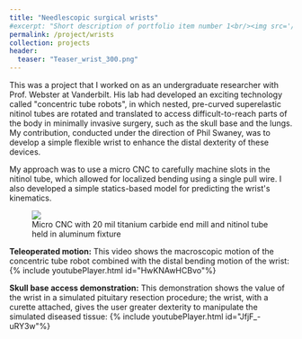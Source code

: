 ```yaml
---
title: "Needlescopic surgical wrists"
#excerpt: "Short description of portfolio item number 1<br/><img src='/images/Laser_scanner.png'>"
permalink: /project/wrists
collection: projects
header:
  teaser: "Teaser_wrist_300.png"
---
```


This was a project that I worked on as an undergraduate researcher with Prof. Webster at Vanderbilt. His lab had developed an exciting technology called "concentric tube robots", in which nested, pre-curved superelastic nitinol tubes are rotated and translated to access difficult-to-reach parts of the body in minimally invasive surgery, such as the skull base and the lungs. My contribution, conducted under the direction of Phil Swaney, was to develop a simple flexible wrist to enhance the distal dexterity of these devices.

My approach was to use a micro CNC to carefully machine slots in the nitinol tube, which allowed for localized bending using a single pull wire. I also developed a simple statics-based model for predicting the wrist's kinematics.

<figure class="threequarters">
    <img src= "{{ "CNC.jpg" | prepend: "/images/" | prepend: base_path }}">
    <figcaption>Micro CNC with 20 mil titanium carbide end mill and nitinol tube held in aluminum fixture</figcaption>
</figure>

**Teleoperated motion:** This video shows the macroscopic motion of the concentric tube robot combined with the distal bending motion of the wrist:
{% include youtubePlayer.html id="HwKNAwHCBvo"%}

**Skull base access demonstration:** This demonstration shows the value of the wrist in a simulated pituitary resection procedure; the wrist, with a curette attached, gives the user greater dexterity to manipulate the simulated diseased tissue:
{% include youtubePlayer.html id="JfjF_-uRY3w"%}
